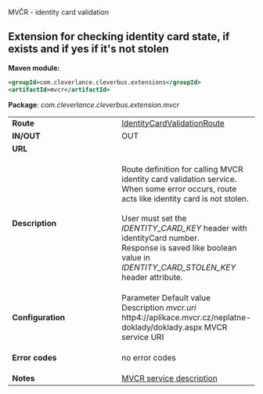 MVČR - identity card validation

## Extension for checking identity card state, if exists and if yes if it's not stolen

**Maven module:**

``` xml
<groupId>com.cleverlance.cleverbus.extensions</groupId>
<artifactId>mvcr</artifactId>
```

**Package**: *com.cleverlance.cleverbus.extension.mvcr*

<table>
<colgroup>
<col width="50%" />
<col width="50%" />
</colgroup>
<tbody>
<tr class="odd">
<td align="left"><strong>Route</strong></td>
<td align="left"><a href="https://hudson.clance.local/hudson/view/CleverBus/job/CleverBus%20release/javadoc/com/cleverlance/cleverbus/addons/out/mvcr/IdentityCardValidationRoute.html">IdentityCardValidationRoute</a></td>
</tr>
<tr class="even">
<td align="left"><strong>IN/OUT</strong></td>
<td align="left">OUT</td>
</tr>
<tr class="odd">
<td align="left"><strong>URL</strong></td>
<td align="left"><p> </p></td>
</tr>
<tr class="even">
<td align="left"><strong>Description</strong></td>
<td align="left"><p>Route definition for calling MVCR identity card validation service. When some error occurs, route acts like identity card is not stolen.<br /><br />User must set the <em>IDENTITY_CARD_KEY</em> header with identityCard number.<br />Response is saved like boolean value in <em>IDENTITY_CARD_STOLEN_KEY</em> header attribute.</p></td>
</tr>
<tr class="odd">
<td align="left"><strong>Configuration </strong></td>
<td align="left"><div class="table-wrap">
Parameter
Default value
Description
<em>mvcr.uri</em>
http4://aplikace.mvcr.cz/neplatne-doklady/doklady.aspx
MVCR service URI
</div></td>
</tr>
<tr class="even">
<td align="left"><strong>Error codes</strong></td>
<td align="left"><p>no error codes</p></td>
</tr>
<tr class="odd">
<td align="left"><strong>Notes</strong></td>
<td align="left"><a href="http://www.mvcr.cz/clanek/neplatne-doklady-ve-formatu-xml.aspx">MVCR service description</a></td>
</tr>
</tbody>
</table>
